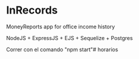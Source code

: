 # InRecords
MoneyReports app for office income history

NodeJS + ExpressJS + EJS + Sequelize + Postgres

Correr con el comando "npm start"#   h o r a r i o s  
 